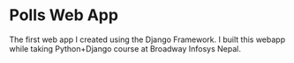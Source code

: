 # Polls Web App

The first web app I created using the Django Framework. I built this webapp while taking Python+Django course at Broadway Infosys Nepal.
